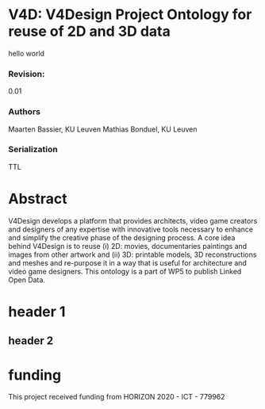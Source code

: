 # V4D: V4Design Project Ontology for reuse of 2D and 3D data
hello world

### Revision:
0.01

### Authors
Maarten Bassier, KU Leuven
Mathias Bonduel, KU Leuven

### Serialization
TTL

# Abstract
V4Design develops a platform that provides architects, video game creators and designers of any expertise with innovative tools necessary to enhance and simplify the creative phase of the designing process. A core idea behind V4Design is to reuse (i) 2D: movies, documentaries paintings and images from other artwork and (ii) 3D: printable models, 3D reconstructions and meshes and re-purpose it in a way that is useful for architecture and video game designers. This ontology is a part of WP5 to publish Linked Open Data.

# header 1
## header 2



# funding
This project received funding from HORIZON 2020 - ICT - 779962
